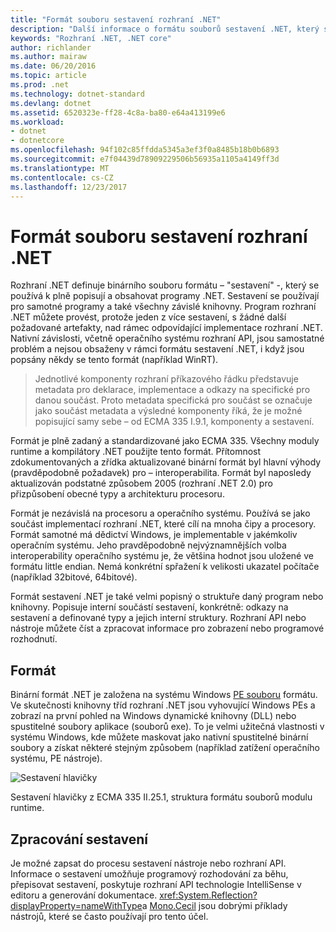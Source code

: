 ```yaml
---
title: "Formát souboru sestavení rozhraní .NET"
description: "Další informace o formátu souborů sestavení .NET, který slouží k označení a obsahovat aplikace .NET a knihovny."
keywords: "Rozhraní .NET, .NET core"
author: richlander
ms.author: mairaw
ms.date: 06/20/2016
ms.topic: article
ms.prod: .net
ms.technology: dotnet-standard
ms.devlang: dotnet
ms.assetid: 6520323e-ff28-4c8a-ba80-e64a413199e6
ms.workload:
- dotnet
- dotnetcore
ms.openlocfilehash: 94f102c85ffdda5345a3ef3f0a8485b18b0b6893
ms.sourcegitcommit: e7f04439d78909229506b56935a1105a4149ff3d
ms.translationtype: MT
ms.contentlocale: cs-CZ
ms.lasthandoff: 12/23/2017
---
```

# <a name="net-assembly-file-format"></a>Formát souboru sestavení rozhraní .NET

Rozhraní .NET definuje binárního souboru formátu – "sestavení" -, který se používá k plně popisují a obsahovat programy .NET. Sestavení se používají pro samotné programy a také všechny závislé knihovny. Program rozhraní .NET můžete provést, protože jeden z více sestavení, s žádné další požadované artefakty, nad rámec odpovídající implementace rozhraní .NET. Nativní závislosti, včetně operačního systému rozhraní API, jsou samostatné problém a nejsou obsaženy v rámci formátu sestavení .NET, i když jsou popsány někdy se tento formát (například WinRT).

> Jednotlivé komponenty rozhraní příkazového řádku představuje metadata pro deklarace, implementace a odkazy na specifické pro danou součást. Proto metadata specifická pro součást se označuje jako součást metadata a výsledné komponenty říká, že je možné popisující samy sebe – od ECMA 335 I.9.1, komponenty a sestavení.

Formát je plně zadaný a standardizované jako ECMA 335. Všechny moduly runtime a kompilátory .NET použijte tento formát. Přítomnost zdokumentovaných a zřídka aktualizované binární formát byl hlavní výhody (pravděpodobně požadavek) pro – interoperabilita. Formát byl naposledy aktualizován podstatné způsobem 2005 (rozhraní .NET 2.0) pro přizpůsobení obecné typy a architekturu procesoru.

Formát je nezávislá na procesoru a operačního systému. Používá se jako součást implementací rozhraní .NET, které cílí na mnoha čipy a procesory. Formát samotné má dědictví Windows, je implementable v jakémkoliv operačním systému. Jeho pravděpodobně nejvýznamnějších volba interoperability operačního systému je, že většina hodnot jsou uložené ve formátu little endian. Nemá konkrétní spřažení k velikosti ukazatel počítače (například 32bitové, 64bitové).

Formát sestavení .NET je také velmi popisný o struktuře daný program nebo knihovny. Popisuje interní součástí sestavení, konkrétně: odkazy na sestavení a definované typy a jejich interní struktury. Rozhraní API nebo nástroje můžete číst a zpracovat informace pro zobrazení nebo programové rozhodnutí.

## <a name="format"></a>Formát

Binární formát .NET je založena na systému Windows [PE souboru](http://en.wikipedia.org/wiki/Portable_Executable) formátu. Ve skutečnosti knihovny tříd rozhraní .NET jsou vyhovující Windows PEs a zobrazí na první pohled na Windows dynamické knihovny (DLL) nebo spustitelné soubory aplikace (souborů exe). To je velmi užitečná vlastnosti v systému Windows, kde můžete maskovat jako nativní spustitelné binární soubory a získat některé stejným způsobem (například zatížení operačního systému, PE nástroje).

![Sestavení hlavičky](./media/assembly-format/assembly-headers.png)

Sestavení hlavičky z ECMA 335 II.25.1, struktura formátu souborů modulu runtime.

## <a name="processing-the-assemblies"></a>Zpracování sestavení

Je možné zapsat do procesu sestavení nástroje nebo rozhraní API. Informace o sestavení umožňuje programový rozhodování za běhu, přepisovat sestavení, poskytuje rozhraní API technologie IntelliSense v editoru a generování dokumentace. <xref:System.Reflection?displayProperty=nameWithType>a [Mono.Cecil](http://www.mono-project.com/docs/tools+libraries/libraries/Mono.Cecil/) jsou dobrými příklady nástrojů, které se často používají pro tento účel.
